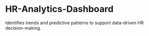 # HR-Analytics-Dashboard
Identifies trends and predictive patterns to support data-driven HR decision-making.
